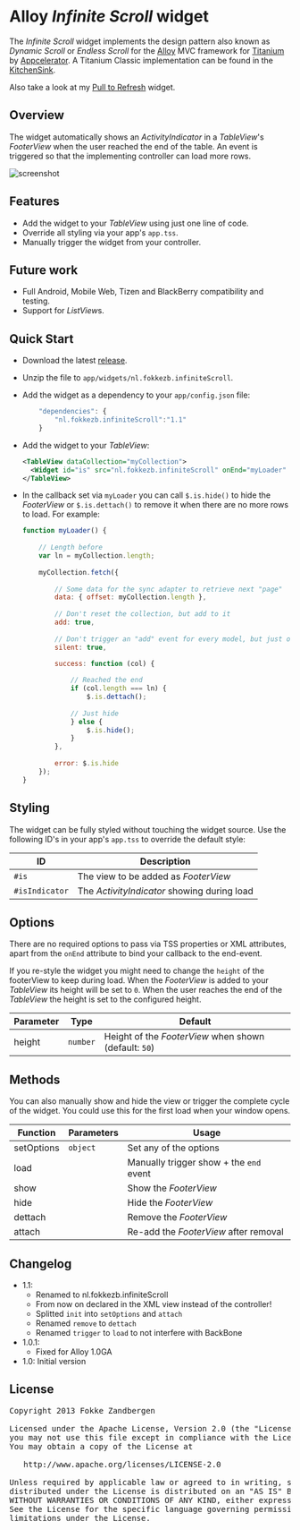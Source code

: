 # Alloy *Infinite Scroll* widget
The *Infinite Scroll* widget implements the design pattern also known as *Dynamic Scroll* or *Endless Scroll* for the [Alloy](http://docs.appcelerator.com/titanium/latest/#!/guide/Alloy_Quick_Start) MVC framework for [Titanium](http://www.appcelerator.com/platform) by [Appcelerator](http://www.appcelerator.com). A Titanium Classic implementation can be found in the [KitchenSink](https://github.com/appcelerator/KitchenSink/blob/master/Resources/ui/handheld/ios/baseui/table_view_dynamic_scroll.js).

Also take a look at my [Pull to Refresh](https://github.com/FokkeZB/nl.fokkezb.pullToRefresh) widget.

## Overview
The widget automatically shows an *ActivityIndicator* in a *TableView*'s *FooterView* when the user reached the end of the table. An event is triggered so that the implementing controller can load more rows.

![screenshot](https://raw.github.com/FokkeZB/nl.fokkezb.infiniteScroll/master/docs/screenshot.png)

## Features
* Add the widget to your *TableView* using just one line of code.
* Override all styling via your app's `app.tss`.
* Manually trigger the widget from your controller.

## Future work
* Full Android, Mobile Web, Tizen and BlackBerry compatibility and testing.
* Support for *ListView*s.

## Quick Start
* Download the latest [release](https://github.com/FokkeZB/nl.fokkezb.infiniteScroll/releases).
* Unzip the file to `app/widgets/nl.fokkezb.infiniteScroll`.
* Add the widget as a dependency to your `app/config.json` file:
	
	```javascript
		"dependencies": {
			"nl.fokkezb.infiniteScroll":"1.1"
		}
	```

* Add the widget to your *TableView*:

	```xml
	<TableView dataCollection="myCollection">
	  <Widget id="is" src="nl.fokkezb.infiniteScroll" onEnd="myLoader" />
	</TableView>
	```
	
* In the callback set via `myLoader` you can call `$.is.hide()` to hide the *FooterView* or `$.is.dettach()` to remove it when there are no more rows to load. For example:

	```javascript
	function myLoader() {
		
		// Length before
		var ln = myCollection.length;
		
		myCollection.fetch({
		
			// Some data for the sync adapter to retrieve next "page"
			data: { offset: myCollection.length },
		
			// Don't reset the collection, but add to it
			add: true,
		
			// Don't trigger an "add" event for every model, but just one "fetch"
			silent: true,
			
			success: function (col) {
	
				// Reached the end
				if (col.length === ln) {
					$.is.dettach();
					
				// Just hide
				} else {
					$.is.hide();
				}
			},
			
			error: $.is.hide
		});
	}
	```

## Styling
The widget can be fully styled without touching the widget source. Use the following ID's in your app's `app.tss` to override the default style:

| ID | Description |
| --------- | ------- |
| `#is` | The view to be added as *FooterView* |
| `#isIndicator` | The *ActivityIndicator* showing during load |

## Options
There are no required options to pass via TSS properties or XML attributes, apart from the `onEnd` attribute to bind your callback to the end-event.

If you re-style the widget you might need to change the `height` of the footerView to keep during load. When the *FooterView* is added to your *TableView* its height will be set to `0`. When the user reaches the end of the *TableView* the height is set to the configured height.

| Parameter | Type | Default |
| --------- | ---- | ----------- |
| height | `number` | Height of the *FooterView* when shown (default: `50`) |

## Methods
You can also manually show and hide the view or trigger the complete cycle of the widget. You could use this for the first load when your window opens.

| Function   | Parameters | Usage |
| ---------- | ---------- | ----- |
| setOptions | `object`   | Set any of the options
| load       |            | Manually trigger show + the `end` event
| show       |            | Show the *FooterView*
| hide       |            | Hide the *FooterView*
| dettach    |            | Remove the *FooterView*
| attach     |            | Re-add the *FooterView* after removal

## Changelog
* 1.1:
  * Renamed to nl.fokkezb.infiniteScroll 
  * From now on declared in the XML view instead of the controller! 
  * Splitted `init` into `setOptions` and `attach`
  * Renamed `remove` to `dettach`
  * Renamed `trigger` to `load` to not interfere with BackBone 
* 1.0.1:
  * Fixed for Alloy 1.0GA
* 1.0: Initial version

## License

<pre>
Copyright 2013 Fokke Zandbergen

Licensed under the Apache License, Version 2.0 (the "License");
you may not use this file except in compliance with the License.
You may obtain a copy of the License at

   http://www.apache.org/licenses/LICENSE-2.0

Unless required by applicable law or agreed to in writing, software
distributed under the License is distributed on an "AS IS" BASIS,
WITHOUT WARRANTIES OR CONDITIONS OF ANY KIND, either express or implied.
See the License for the specific language governing permissions and
limitations under the License.
</pre>

